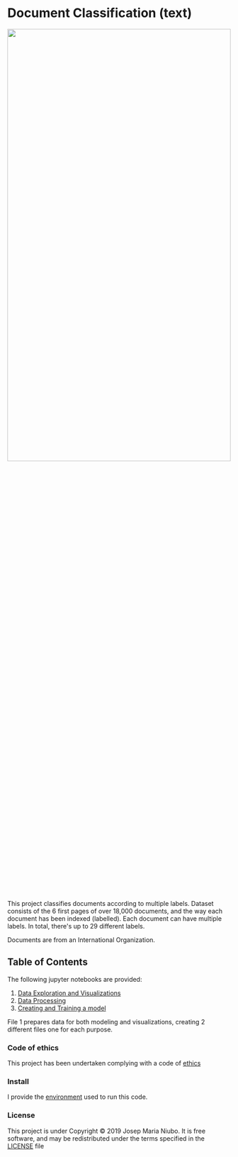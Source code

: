 
# Document Classification (text)
<img src='https://github.com/titoniubo/text_classification/blob/master/textpic_education.JPG' width=100% height=50% />

This project classifies documents according to multiple labels.
Dataset consists of the 6 first pages of over 18,000 documents, and the way each document has been indexed (labelled). Each document can have multiple labels. In total, there's up to 29 different labels. 

Documents are from an International Organization.

## Table of Contents 
The following jupyter notebooks are provided:
1. [Data Exploration and Visualizations](https://github.com/titoniubo/text_classification/blob/master/1.%20Data%20exploration%20and%20Visualizations.ipynb)
2. [Data Processing](https://github.com/titoniubo/text_classification/blob/master/2.%20Data%20Processing.ipynb)
3. [Creating and Training a model](https://github.com/titoniubo/text_classification/blob/master/3.%20Creating%20and%20Training%20a%20model.ipynb)

File 1 prepares data for both modeling and visualizations, creating 2 different files one for each purpose.

### Code of ethics

This project has been undertaken complying with a code of [ethics](https://github.com/titoniubo/text_classification/blob/master/Code%20of%20ethics.txt) 

### Install
I provide the [environment](https://github.com/titoniubo/text_classification/blob/master/textpro.yml) used to run this code.

### License
This project is under Copyright © 2019 Josep Maria Niubo. It is free software, and may be redistributed under the terms specified in the [LICENSE](https://github.com/titoniubo/text_classification/blob/master/textpro.yml) file
